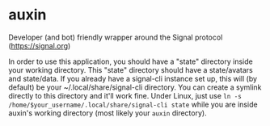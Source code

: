 # auxin
Developer (and bot) friendly wrapper around the Signal protocol (https://signal.org)

In order to use this application, you should have a "state" directory inside your working directory. This "state" directory should have a state/avatars and state/data. If you already have a signal-cli instance set up, this will (by default) be your ~/.local/share/signal-cli directory. You can create a symlink directly to this directory and it'll work fine. Under Linux, just use ``ln -s /home/$your_username/.local/share/signal-cli state`` while you are inside auxin's working directory (most likely your `auxin` directory).
